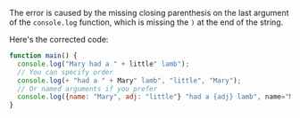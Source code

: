
The error is caused by the missing closing parenthesis on the last argument of the `console.log` function, which is missing the `)` at the end of the string.

Here's the corrected code:
```js
function main() {
  console.log("Mary had a " + little" lamb");
  // You can specify order
  console.log(+ "had a " + Mary" lamb", "little", "Mary");
  // Or named arguments if you prefer
  console.log({name: "Mary", adj: "little"} "had a {adj} lamb", name="Mary");
}
```
